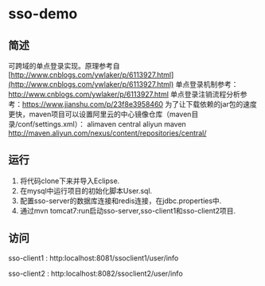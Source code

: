 # sso-demo

## 简述
   可跨域的单点登录实现。原理参考自[http://www.cnblogs.com/ywlaker/p/6113927.html](http://www.cnblogs.com/ywlaker/p/6113927.html)
	单点登录机制参考：http://www.cnblogs.com/ywlaker/p/6113927.html
	单点登录注销流程分析参考：https://www.jianshu.com/p/23f8e3958460
	为了让下载依赖的jar包的速度更快，maven项目可以设置阿里云的中心镜像仓库（maven目录/conf/settings.xml）：
	<mirror>
		<id>alimaven</id>
		 <mirrorOf>central</mirrorOf>
		 <name>aliyun maven</name>
		 <url>http://maven.aliyun.com/nexus/content/repositories/central/</url>
	</mirror>
## 运行
1. 将代码clone下来并导入Eclipse.
2. 在mysql中运行项目的初始化脚本User.sql.
3. 配置sso-server的数据库连接和redis连接，在jdbc.properties中.
4. 通过mvn tomcat7:run启动sso-server,sso-client1和sso-client2项目.

## 访问
sso-client1 : http:localhost:8081/ssoclient1/user/info

sso-client2 : http:localhost:8082/ssoclient2/user/info
    